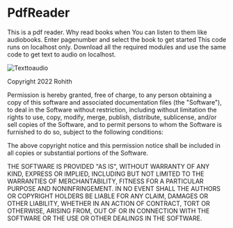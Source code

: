 # PdfReader

This is a pdf reader. Why read books when You can listen to them like audiobooks. Enter pagenumber and select the book to get started
This code runs on localhost only. Download all the required modules and use the same code to get text to audio on localhost.

![Texttoaudio](https://user-images.githubusercontent.com/82767839/169804563-03801b07-a566-4b8c-88b8-f58afd83061f.jpg)

Copyright 2022 Rohith

Permission is hereby granted, free of charge, to any person obtaining a copy of this software and associated documentation files (the "Software"), to deal in the Software without restriction, including without limitation the rights to use, copy, modify, merge, publish, distribute, sublicense, and/or sell copies of the Software, and to permit persons to whom the Software is furnished to do so, subject to the following conditions:

The above copyright notice and this permission notice shall be included in all copies or substantial portions of the Software.

THE SOFTWARE IS PROVIDED "AS IS", WITHOUT WARRANTY OF ANY KIND, EXPRESS OR IMPLIED, INCLUDING BUT NOT LIMITED TO THE WARRANTIES OF MERCHANTABILITY, FITNESS FOR A PARTICULAR PURPOSE AND NONINFRINGEMENT. IN NO EVENT SHALL THE AUTHORS OR COPYRIGHT HOLDERS BE LIABLE FOR ANY CLAIM, DAMAGES OR OTHER LIABILITY, WHETHER IN AN ACTION OF CONTRACT, TORT OR OTHERWISE, ARISING FROM, OUT OF OR IN CONNECTION WITH THE SOFTWARE OR THE USE OR OTHER DEALINGS IN THE SOFTWARE.

